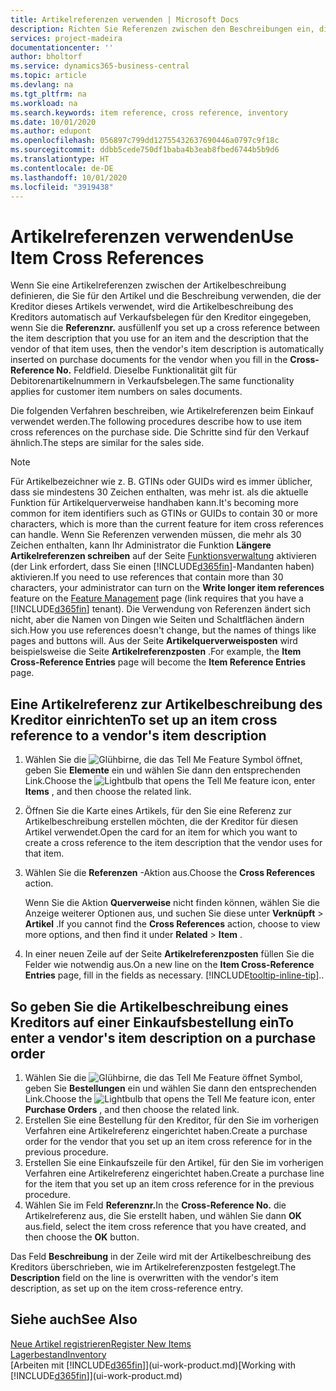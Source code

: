 ```yaml
---
title: Artikelreferenzen verwenden | Microsoft Docs
description: Richten Sie Referenzen zwischen den Beschreibungen ein, die Sie und Ihr Kreditor für einen Artikel verwenden, damit Sie die Artikelbeschreibung des Kreditors in Einkaufsbelege einfügen können.
services: project-madeira
documentationcenter: ''
author: bholtorf
ms.service: dynamics365-business-central
ms.topic: article
ms.devlang: na
ms.tgt_pltfrm: na
ms.workload: na
ms.search.keywords: item reference, cross reference, inventory
ms.date: 10/01/2020
ms.author: edupont
ms.openlocfilehash: 056897c799dd12755432637690446a0797c9f18c
ms.sourcegitcommit: ddbb5cede750df1baba4b3eab8fbed6744b5b9d6
ms.translationtype: HT
ms.contentlocale: de-DE
ms.lasthandoff: 10/01/2020
ms.locfileid: "3919438"
---
```

# <a name="use-item-cross-references"></a><span data-ttu-id="b9641-103">Artikelreferenzen verwenden</span><span class="sxs-lookup"><span data-stu-id="b9641-103">Use Item Cross References</span></span>
<span data-ttu-id="b9641-104">Wenn Sie eine Artikelreferenzen zwischen der Artikelbeschreibung definieren, die Sie für den Artikel und die Beschreibung verwenden, die der Kreditor dieses Artikels verwendet, wird die Artikelbeschreibung des Kreditors automatisch auf Verkaufsbelegen für den Kreditor eingegeben, wenn Sie die **Referenznr.** ausfüllen</span><span class="sxs-lookup"><span data-stu-id="b9641-104">If you set up a cross reference between the item description that you use for an item and the description that the vendor of that item uses, then the vendor's item description is automatically inserted on purchase documents for the vendor when you fill in the **Cross-Reference No.**</span></span> <span data-ttu-id="b9641-105">Feld</span><span class="sxs-lookup"><span data-stu-id="b9641-105">field.</span></span> <span data-ttu-id="b9641-106">Dieselbe Funktionalität gilt für Debitorenartikelnummern in Verkaufsbelegen.</span><span class="sxs-lookup"><span data-stu-id="b9641-106">The same functionality applies for customer item numbers on sales documents.</span></span>

<span data-ttu-id="b9641-107">Die folgenden Verfahren beschreiben, wie Artikelreferenzen beim Einkauf verwendet werden.</span><span class="sxs-lookup"><span data-stu-id="b9641-107">The following procedures describe how to use item cross references on the purchase side.</span></span> <span data-ttu-id="b9641-108">Die Schritte sind für den Verkauf ähnlich.</span><span class="sxs-lookup"><span data-stu-id="b9641-108">The steps are similar for the sales side.</span></span>

> [!NOTE]
> <span data-ttu-id="b9641-109">Für Artikelbezeichner wie z. B. GTINs oder GUIDs wird es immer üblicher, dass sie mindestens 30 Zeichen enthalten, was mehr ist. als die aktuelle Funktion für Artikelquerverweise handhaben kann.</span><span class="sxs-lookup"><span data-stu-id="b9641-109">It's becoming more common for item identifiers such as GTINs or GUIDs to contain 30 or more characters, which is more than the current feature for item cross references can handle.</span></span> <span data-ttu-id="b9641-110">Wenn Sie Referenzen verwenden müssen, die mehr als 30 Zeichen enthalten, kann Ihr Administrator die Funktion **Längere Artikelreferenzen schreiben** auf der Seite [Funktionsverwaltung](https://businesscentral.dynamics.com/?page=xzy) aktivieren (der Link erfordert, dass Sie einen [!INCLUDE[d365fin](includes/d365fin_md.md)]-Mandanten haben) aktivieren.</span><span class="sxs-lookup"><span data-stu-id="b9641-110">If you need to use references that contain more than 30 characters, your administrator can turn on the **Write longer item references** feature on the [Feature Management](https://businesscentral.dynamics.com/?page=xzy) page (link requires that you have a [!INCLUDE[d365fin](includes/d365fin_md.md)] tenant).</span></span> <span data-ttu-id="b9641-111">Die Verwendung von Referenzen ändert sich nicht, aber die Namen von Dingen wie Seiten und Schaltflächen ändern sich.</span><span class="sxs-lookup"><span data-stu-id="b9641-111">How you use references doesn't change, but the names of things like pages and buttons will.</span></span> <span data-ttu-id="b9641-112">Aus der Seite **Artikelquerverweisposten** wird beispielsweise die Seite **Artikelreferenzposten** .</span><span class="sxs-lookup"><span data-stu-id="b9641-112">For example, the **Item Cross-Reference Entries** page will become the **Item Reference Entries** page.</span></span>

## <a name="to-set-up-an-item-cross-reference-to-a-vendors-item-description"></a><span data-ttu-id="b9641-113">Eine Artikelreferenz zur Artikelbeschreibung des Kreditor einrichten</span><span class="sxs-lookup"><span data-stu-id="b9641-113">To set up an item cross reference to a vendor's item description</span></span>

1. <span data-ttu-id="b9641-114">Wählen Sie die ![Glühbirne, die das Tell Me Feature](media/ui-search/search_small.png "Was möchten Sie tun?") Symbol öffnet, geben Sie **Elemente** ein und wählen Sie dann den entsprechenden Link.</span><span class="sxs-lookup"><span data-stu-id="b9641-114">Choose the ![Lightbulb that opens the Tell Me feature](media/ui-search/search_small.png "Tell me what you want to do") icon, enter **Items** , and then choose the related link.</span></span>
2. <span data-ttu-id="b9641-115">Öffnen Sie die Karte eines Artikels, für den Sie eine Referenz zur Artikelbeschreibung erstellen möchten, die der Kreditor für diesen Artikel verwendet.</span><span class="sxs-lookup"><span data-stu-id="b9641-115">Open the card for an item for which you want to create a cross reference to the item description that the vendor uses for that item.</span></span>
3. <span data-ttu-id="b9641-116">Wählen Sie die **Referenzen** -Aktion aus.</span><span class="sxs-lookup"><span data-stu-id="b9641-116">Choose the **Cross References** action.</span></span>

     <span data-ttu-id="b9641-117">Wenn Sie die Aktion **Querverweise** nicht finden können, wählen Sie die Anzeige weiterer Optionen aus, und suchen Sie diese unter **Verknüpft** > **Artikel** .</span><span class="sxs-lookup"><span data-stu-id="b9641-117">If you cannot find the **Cross References** action, choose to view more options, and then find it under **Related** > **Item** .</span></span>
  
4. <span data-ttu-id="b9641-118">In einer neuen Zeile auf der Seite **Artikelreferenzposten** füllen Sie die Felder wie notwendig aus.</span><span class="sxs-lookup"><span data-stu-id="b9641-118">On a new line on the **Item Cross-Reference Entries** page, fill in the fields as necessary.</span></span> [!INCLUDE[tooltip-inline-tip](includes/tooltip-inline-tip_md.md)]<span data-ttu-id="b9641-119">.</span><span class="sxs-lookup"><span data-stu-id="b9641-119">.</span></span>

## <a name="to-enter-a-vendors-item-description-on-a-purchase-order"></a><span data-ttu-id="b9641-120">So geben Sie die Artikelbeschreibung eines Kreditors auf einer Einkaufsbestellung ein</span><span class="sxs-lookup"><span data-stu-id="b9641-120">To enter a vendor's item description on a purchase order</span></span>

1. <span data-ttu-id="b9641-121">Wählen Sie die ![Glühbirne, die das Tell Me Feature öffnet](media/ui-search/search_small.png "Was möchten Sie tun?") Symbol, geben Sie **Bestellungen** ein und wählen Sie dann den entsprechenden Link.</span><span class="sxs-lookup"><span data-stu-id="b9641-121">Choose the ![Lightbulb that opens the Tell Me feature](media/ui-search/search_small.png "Tell me what you want to do") icon, enter **Purchase Orders** , and then choose the related link.</span></span>
2. <span data-ttu-id="b9641-122">Erstellen Sie eine Bestellung für den Kreditor, für den Sie im vorherigen Verfahren eine Artikelreferenz eingerichtet haben.</span><span class="sxs-lookup"><span data-stu-id="b9641-122">Create a purchase order for the vendor that you set up an item cross reference for in the previous procedure.</span></span>
3. <span data-ttu-id="b9641-123">Erstellen Sie eine Einkaufszeile für den Artikel, für den Sie im vorherigen Verfahren eine Artikelreferenz eingerichtet haben.</span><span class="sxs-lookup"><span data-stu-id="b9641-123">Create a purchase line for the item that you set up an item cross reference for in the previous procedure.</span></span>
4. <span data-ttu-id="b9641-124">Wählen Sie im Feld **Referenznr.**</span><span class="sxs-lookup"><span data-stu-id="b9641-124">In the **Cross-Reference No.**</span></span> <span data-ttu-id="b9641-125">die Artikelreferenz aus, die Sie erstellt haben, und wählen Sie dann **OK** aus.</span><span class="sxs-lookup"><span data-stu-id="b9641-125">field, select the item cross reference that you have created, and then choose the **OK** button.</span></span>

<span data-ttu-id="b9641-126">Das Feld **Beschreibung** in der Zeile wird mit der Artikelbeschreibung des Kreditors überschrieben, wie im Artikelreferenzposten festgelegt.</span><span class="sxs-lookup"><span data-stu-id="b9641-126">The **Description** field on the line is overwritten with the vendor's item description, as set up on the item cross-reference entry.</span></span>

## <a name="see-also"></a><span data-ttu-id="b9641-127">Siehe auch</span><span class="sxs-lookup"><span data-stu-id="b9641-127">See Also</span></span>
[<span data-ttu-id="b9641-128">Neue Artikel registrieren</span><span class="sxs-lookup"><span data-stu-id="b9641-128">Register New Items</span></span>](inventory-how-register-new-items.md)  
[<span data-ttu-id="b9641-129">Lagerbestand</span><span class="sxs-lookup"><span data-stu-id="b9641-129">Inventory</span></span>](inventory-manage-inventory.md)  
<span data-ttu-id="b9641-130">[Arbeiten mit [!INCLUDE[d365fin](includes/d365fin_md.md)]](ui-work-product.md)</span><span class="sxs-lookup"><span data-stu-id="b9641-130">[Working with [!INCLUDE[d365fin](includes/d365fin_md.md)]](ui-work-product.md)</span></span>
